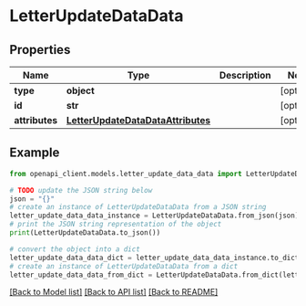 # LetterUpdateDataData


## Properties

Name | Type | Description | Notes
------------ | ------------- | ------------- | -------------
**type** | **object** |  | [optional] 
**id** | **str** |  | [optional] 
**attributes** | [**LetterUpdateDataDataAttributes**](LetterUpdateDataDataAttributes.md) |  | [optional] 

## Example

```python
from openapi_client.models.letter_update_data_data import LetterUpdateDataData

# TODO update the JSON string below
json = "{}"
# create an instance of LetterUpdateDataData from a JSON string
letter_update_data_data_instance = LetterUpdateDataData.from_json(json)
# print the JSON string representation of the object
print(LetterUpdateDataData.to_json())

# convert the object into a dict
letter_update_data_data_dict = letter_update_data_data_instance.to_dict()
# create an instance of LetterUpdateDataData from a dict
letter_update_data_data_from_dict = LetterUpdateDataData.from_dict(letter_update_data_data_dict)
```
[[Back to Model list]](../README.md#documentation-for-models) [[Back to API list]](../README.md#documentation-for-api-endpoints) [[Back to README]](../README.md)


